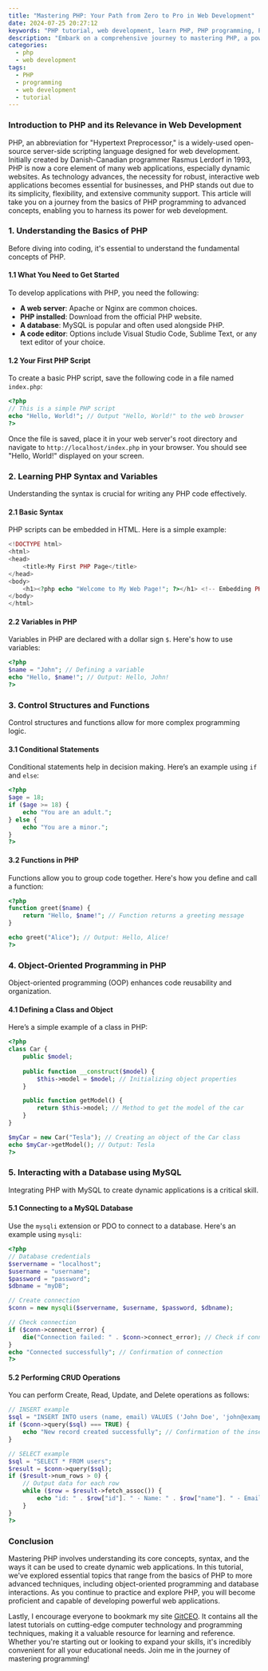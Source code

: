 ```yaml
---
title: "Mastering PHP: Your Path from Zero to Pro in Web Development"
date: 2024-07-25 20:27:12
keywords: "PHP tutorial, web development, learn PHP, PHP programming, PHP for beginners, mastering PHP, PHP framework"
description: "Embark on a comprehensive journey to mastering PHP, a powerful server-side scripting language for web development. This article provides a detailed guide from the basics to advanced concepts, ensuring that you gain the skills needed to develop dynamic websites and web applications. You'll learn about PHP syntax, functions, object-oriented programming, and integrating PHP with databases. By the end of this guide, you'll be equipped with the knowledge necessary to venture into the world of web development and create impressive projects using PHP. Whether you're a beginner or looking to refresh your skills, this tutorial offers valuable insights and practical examples to boost your programming journey."
categories:
  - php
  - web development
tags:
  - PHP
  - programming
  - web development
  - tutorial
---
```


### Introduction to PHP and its Relevance in Web Development

PHP, an abbreviation for "Hypertext Preprocessor," is a widely-used open-source server-side scripting language designed for web development. Initially created by Danish-Canadian programmer Rasmus Lerdorf in 1993, PHP is now a core element of many web applications, especially dynamic websites. As technology advances, the necessity for robust, interactive web applications becomes essential for businesses, and PHP stands out due to its simplicity, flexibility, and extensive community support. This article will take you on a journey from the basics of PHP programming to advanced concepts, enabling you to harness its power for web development.

<!-- more -->

### 1. Understanding the Basics of PHP

Before diving into coding, it's essential to understand the fundamental concepts of PHP. 

#### 1.1 What You Need to Get Started

To develop applications with PHP, you need the following:

- **A web server**: Apache or Nginx are common choices.
- **PHP installed**: Download from the official PHP website.
- **A database**: MySQL is popular and often used alongside PHP.
- **A code editor**: Options include Visual Studio Code, Sublime Text, or any text editor of your choice.

#### 1.2 Your First PHP Script

To create a basic PHP script, save the following code in a file named `index.php`:

```php
<?php
// This is a simple PHP script
echo "Hello, World!"; // Output "Hello, World!" to the web browser
?>
```

Once the file is saved, place it in your web server's root directory and navigate to `http://localhost/index.php` in your browser. You should see "Hello, World!" displayed on your screen.

### 2. Learning PHP Syntax and Variables

Understanding the syntax is crucial for writing any PHP code effectively.

#### 2.1 Basic Syntax

PHP scripts can be embedded in HTML. Here is a simple example:

```php
<!DOCTYPE html>
<html>
<head>
    <title>My First PHP Page</title>
</head>
<body>
    <h1><?php echo "Welcome to My Web Page!"; ?></h1> <!-- Embedding PHP into HTML -->
</body>
</html>
```

#### 2.2 Variables in PHP

Variables in PHP are declared with a dollar sign `$`. Here's how to use variables:

```php
<?php
$name = "John"; // Defining a variable
echo "Hello, $name!"; // Output: Hello, John!
?>
```

### 3. Control Structures and Functions

Control structures and functions allow for more complex programming logic.

#### 3.1 Conditional Statements

Conditional statements help in decision making. Here’s an example using `if` and `else`:

```php
<?php
$age = 18;
if ($age >= 18) {
    echo "You are an adult.";
} else {
    echo "You are a minor.";
}
?>
```

#### 3.2 Functions in PHP

Functions allow you to group code together. Here's how you define and call a function:

```php
<?php
function greet($name) {
    return "Hello, $name!"; // Function returns a greeting message
}

echo greet("Alice"); // Output: Hello, Alice!
?>
```

### 4. Object-Oriented Programming in PHP

Object-oriented programming (OOP) enhances code reusability and organization.

#### 4.1 Defining a Class and Object

Here’s a simple example of a class in PHP:

```php
<?php
class Car {
    public $model;
    
    public function __construct($model) {
        $this->model = $model; // Initializing object properties
    }

    public function getModel() {
        return $this->model; // Method to get the model of the car
    }
}

$myCar = new Car("Tesla"); // Creating an object of the Car class
echo $myCar->getModel(); // Output: Tesla
?>
```

### 5. Interacting with a Database using MySQL

Integrating PHP with MySQL to create dynamic applications is a critical skill.

#### 5.1 Connecting to a MySQL Database

Use the `mysqli` extension or PDO to connect to a database. Here's an example using `mysqli`:

```php
<?php
// Database credentials
$servername = "localhost";
$username = "username";
$password = "password";
$dbname = "myDB";

// Create connection
$conn = new mysqli($servername, $username, $password, $dbname);

// Check connection
if ($conn->connect_error) {
    die("Connection failed: " . $conn->connect_error); // Check if connection was successful
}
echo "Connected successfully"; // Confirmation of connection
?>
```

#### 5.2 Performing CRUD Operations

You can perform Create, Read, Update, and Delete operations as follows:

```php
// INSERT example
$sql = "INSERT INTO users (name, email) VALUES ('John Doe', 'john@example.com')";
if ($conn->query($sql) === TRUE) {
    echo "New record created successfully"; // Confirmation of the insert
}

// SELECT example
$sql = "SELECT * FROM users";
$result = $conn->query($sql);
if ($result->num_rows > 0) {
    // Output data for each row
    while ($row = $result->fetch_assoc()) {
        echo "id: " . $row["id"]. " - Name: " . $row["name"]. " - Email: " . $row["email"]. "<br>";
    }
}
?>
```

### Conclusion

Mastering PHP involves understanding its core concepts, syntax, and the ways it can be used to create dynamic web applications. In this tutorial, we've explored essential topics that range from the basics of PHP to more advanced techniques, including object-oriented programming and database interactions. As you continue to practice and explore PHP, you will become proficient and capable of developing powerful web applications.

Lastly, I encourage everyone to bookmark my site [GitCEO](https://gitceo.com). It contains all the latest tutorials on cutting-edge computer technology and programming techniques, making it a valuable resource for learning and reference. Whether you're starting out or looking to expand your skills, it's incredibly convenient for all your educational needs. Join me in the journey of mastering programming!